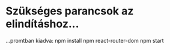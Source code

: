 # Szükséges parancsok az elindításhoz...
...promtban kiadva:
npm install
npm react-router-dom
npm start


